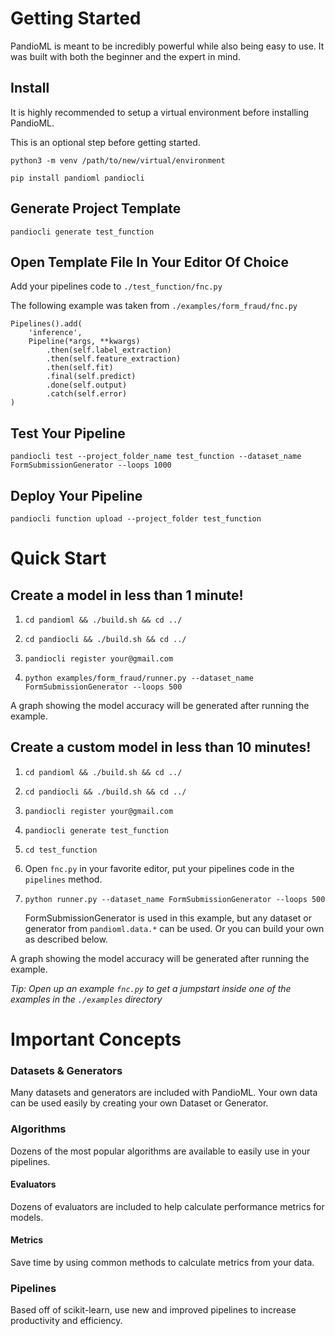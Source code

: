 # Getting Started

PandioML is meant to be incredibly powerful while also being easy to use. It was built with both the beginner and the expert in mind.

## Install

It is highly recommended to setup a virtual environment before installing PandioML.

This is an optional step before getting started.

`python3 -m venv /path/to/new/virtual/environment`

`pip install pandioml pandiocli`

## Generate Project Template

`pandiocli generate test_function`

## Open Template File In Your Editor Of Choice

Add your pipelines code to `./test_function/fnc.py`

The following example was taken from `./examples/form_fraud/fnc.py`

```buildoutcfg
Pipelines().add(
    'inference',
    Pipeline(*args, **kwargs)
        .then(self.label_extraction)
        .then(self.feature_extraction)
        .then(self.fit)
        .final(self.predict)
        .done(self.output)
        .catch(self.error)
)
```

## Test Your Pipeline

`pandiocli test --project_folder_name test_function --dataset_name FormSubmissionGenerator --loops 1000`

## Deploy Your Pipeline

`pandiocli function upload --project_folder test_function`

# Quick Start

## Create a model in less than 1 minute!

1. `cd pandioml && ./build.sh && cd ../`

1. `cd pandiocli && ./build.sh && cd ../`

1. `pandiocli register your@gmail.com`

1. `python examples/form_fraud/runner.py --dataset_name FormSubmissionGenerator --loops 500`

A graph showing the model accuracy will be generated after running the example.

## Create a custom model in less than 10 minutes!

1. `cd pandioml && ./build.sh && cd ../`

1. `cd pandiocli && ./build.sh && cd ../`

1. `pandiocli register your@gmail.com`

1. `pandiocli generate test_function`

1. `cd test_function`

1. Open `fnc.py` in your favorite editor, put your pipelines code in the `pipelines` method.

1. `python runner.py --dataset_name FormSubmissionGenerator --loops 500`

      FormSubmissionGenerator is used in this example, but any dataset or generator from `pandioml.data.*` can be used. Or you can build your own as described below.

A graph showing the model accuracy will be generated after running the example.

*Tip: Open up an example `fnc.py` to get a jumpstart inside one of the examples in the `./examples` directory*

# Important Concepts

### Datasets & Generators

Many datasets and generators are included with PandioML. Your own data can be used easily by creating your own Dataset or Generator.

### Algorithms

Dozens of the most popular algorithms are available to easily use in your pipelines.

#### Evaluators

Dozens of evaluators are included to help calculate performance metrics for models.

#### Metrics

Save time by using common methods to calculate metrics from your data.

### Pipelines

Based off of scikit-learn, use new and improved pipelines to increase productivity and efficiency.